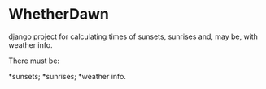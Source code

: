 # WhetherDawn
django project for  calculating times of sunsets, sunrises and, may be, with weather info.

There must be:

*sunsets;
*sunrises;
*weather info.
